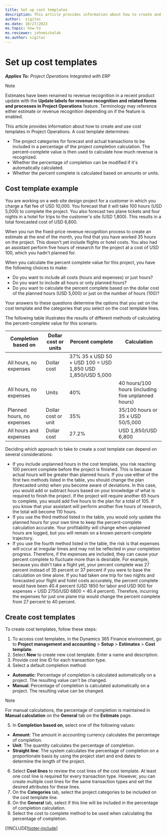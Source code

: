 ```yaml
---
title: Set up cost templates
description: This article provides information about how to create and use cost templates in Project Operations.
author:  sigitac
ms.date: 10/27/2023
ms.topic: how-to
ms.reviewer: johnmichalak
ms.author: sigitac
---
```


# Set up cost templates

_**Applies To:** Project Operations Integrated with ERP_

 > [!NOTE]
   > Estimates have been renamed to revenue recognition in a recent product update with the **Update labels for revenue recognition and related forms and processes in Project Operations** feature. Terminology may reference either estimate or revenue recognition depending on if the feature is enabled.

This article provides information about how to create and use cost templates in Project Operations. A cost template determines:

- The project categories for forecast and actual transactions to be included in a percentage of the project completion calculation. The percent-complete value is then used to calculate how much revenue is recognized.
- Whether the percentage of completion can be modified if it's automatically calculated.
- Whether the percent complete is calculated based on amounts or units.

## Cost template example

You are working on a web site design project for a customer in which you charge a flat fee of USD 10,000. You forecast that it will take 100 hours (USD 5,000) to complete the project. You also forecast two plane tickets and four nights in a hotel for trips to the customer's site (USD 1,800). This results in a total forecasted cost of USD 6,800.

When you run the fixed-price revenue recognition process to create an estimate at the end of the month, you find that you have worked 35 hours on the project. This doesn't yet include flights or hotel costs. You also had an assistant perform five hours of research for the project at a cost of USD 100, which you hadn't planned for.

When you calculate the percent complete value for this project, you have the following choices to make:

- Do you want to include all costs (hours and expenses) or just hours?
- Do you want to include all hours or only planned hours?
- Do you want to calculate the percent complete based on the dollar cost of the planned hours (USD 5,000) or just on the number of hours (100)?

Your answers to these questions determine the options that you set on the cost template and the categories that you select on the cost template lines.

The following table illustrates the results of different methods of calculating the percent-complete value for this scenario.

| Completion based on | Dollar cost or units | Percent complete | Calculation |
| --- | --- | --- | --- |
| All hours, no expenses | Dollar cost | 37% 35 x USD 50 + USD 100 = USD 1,850 USD 1,850/USD 5,000 |
| All hours, no expenses | Units | 40% | 40 hours/100 hours (including five unplanned hours) |
| Planned hours, no expenses | Dollar cost or unit | 35% | 35/100 hours or 35 x USD 50/5,000 |
| All hours and expenses | Dollar cost | 27.2% | USD 1,850/USD 6,800 |

Deciding which approach to take to create a cost template can depend on several considerations:

- If you include unplanned hours in the cost template, you risk reaching 100 percent complete before the project is finished. This is because actual hours will be greater than planned hours. If you use either of the first two methods listed in the table, you should change the plan (forecasted units) when you become aware of deviations. In this case, you would add or subtract hours based on your knowledge of what is required to finish the project. If the project will require another 65 hours to complete, you would add five hours to the plan for a total of 105. If you know that your assistant will perform another five hours of research, the total will become 110 hours.
- If you use the third method listed in the table, you would only update the planned hours for your own time to keep the percent-complete calculation accurate. Your profitability will change when unplanned hours are logged, but you will remain on a known percent-complete trajectory.
- If you use the fourth method listed in the table, the risk is that expenses will occur at irregular times and may not be reflected in your completion progress. Therefore, if the expenses are included, they can cause your percent complete to fluctuate more than is desirable. For example, because you didn't take a flight yet, your percent complete was 27 percent instead of 35 percent or 37 percent if you were to base the calculation on time alone. If you had taken one trip for two nights and forecasted your flight and hotel costs accurately, the percent complete would have been 40.4 percent (USD 1850 for labor and USD 900 for expenses = USD 2750/USD 6800 = 40.4 percent). Therefore, incurring the expenses for just one plane trip would change the percent complete from 27 percent to 40 percent.

## Create cost templates
To create cost templates, follow these steps:

1. To access cost templates, in the Dynamics 365 Finance environment, go to **Project management and accounting** > **Setup** > **Estimates** > **Cost template**.
2. Select **New** to create new cost template. Enter a name and description.
3. Provide cost line ID for each transaction type.
4. Select a default completion method:

  - **Automatic**: Percentage of completion is calculated automatically on a project. The resulting value can't be changed.
  - **Manual**: Percentage of completion is calculated automatically on a project. The resulting value can be changed.

  > [!NOTE]
  > For manual calculations, the percentage of completion is maintained in **Manual calculation** on the **General** tab on the **Estimate** page.

5. In **Completion based on**, select one of the following values:

  - **Amount**: The amount in accounting currency calculates the percentage of completion.
  - **Unit**: The quantity calculates the percentage of completion.
  - **Straight line**: The system calculates the percentage of completion on a proportionate basis by using the project start and end dates to determine the length of the project.

6. Select **Cost lines** to review the cost lines of the cost template. At least one cost line is required for every transaction type. However, you can create multiple cost lines for the same transaction types and set the desired attributes for these lines.
7. On the **Categories** tab, select the project categories to be included on the cost template line.
8. On the **General** tab, select if this line will be included in the percentage of completion calculation.
9. Select the cost to complete method to be used when calculating the percentage of completion.


[!INCLUDE[footer-include](../includes/footer-banner.md)]
